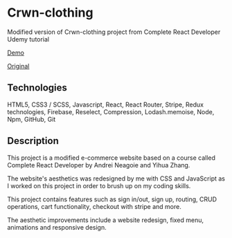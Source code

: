 # Crwn-clothing

Modified version of Crwn-clothing project from Complete React Developer Udemy tutorial

[Demo](https://crwn-live-quentin.herokuapp.com/)

[Original](https://crwnshop.herokuapp.com/)

## Technologies

HTML5, CSS3 / SCSS, Javascript, React, React Router, Stripe, Redux technologies, Firebase, Reselect, Compression, Lodash.memoise, Node, Npm, GitHub, Git

## Description

This project is a modified e-commerce website based on a course called Complete React Developer by Andrei Neagoie and Yihua Zhang.

The website's aesthetics was redesigned by me with CSS and JavaScript as I worked on this project in order to brush up on my coding skills.

This project contains features such as sign in/out, sign up, routing, CRUD operations, cart functionality, checkout with stripe and more.

The aesthetic improvements include a website redesign, fixed menu, animations and responsive design.